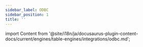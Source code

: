 ```yaml
---
sidebar_label: ODBC
sidebar_position: 1
title: ''
---
```


import Content from '@site/i18n/ja/docusaurus-plugin-content-docs/current/engines/table-engines/integrations/odbc.md';

<Content />
